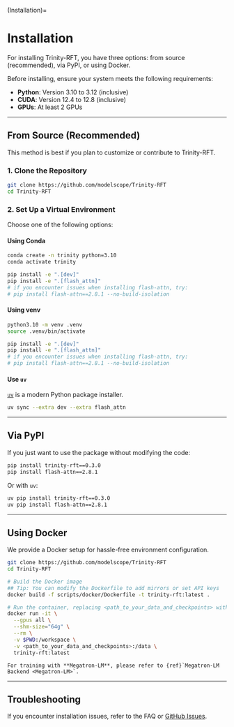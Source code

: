 (Installation)=
# Installation

For installing Trinity-RFT, you have three options: from source (recommended), via PyPI, or using Docker.

Before installing, ensure your system meets the following requirements:

- **Python**: Version 3.10 to 3.12 (inclusive)
- **CUDA**: Version 12.4 to 12.8 (inclusive)
- **GPUs**: At least 2 GPUs

---

## From Source (Recommended)

This method is best if you plan to customize or contribute to Trinity-RFT.

### 1. Clone the Repository

```bash
git clone https://github.com/modelscope/Trinity-RFT
cd Trinity-RFT
```

### 2. Set Up a Virtual Environment

Choose one of the following options:

#### Using Conda

```bash
conda create -n trinity python=3.10
conda activate trinity

pip install -e ".[dev]"
pip install -e ".[flash_attn]"
# if you encounter issues when installing flash-attn, try:
# pip install flash-attn==2.8.1 --no-build-isolation
```

#### Using venv

```bash
python3.10 -m venv .venv
source .venv/bin/activate

pip install -e ".[dev]"
pip install -e ".[flash_attn]"
# if you encounter issues when installing flash-attn, try:
# pip install flash-attn==2.8.1 --no-build-isolation
```

#### Use `uv`

[`uv`](https://github.com/astral-sh/uv) is a modern Python package installer.

```bash
uv sync --extra dev --extra flash_attn
```

---

## Via PyPI

If you just want to use the package without modifying the code:

```bash
pip install trinity-rft==0.3.0
pip install flash-attn==2.8.1
```

Or with `uv`:

```bash
uv pip install trinity-rft==0.3.0
uv pip install flash-attn==2.8.1
```

---

## Using Docker

We provide a Docker setup for hassle-free environment configuration.

```bash
git clone https://github.com/modelscope/Trinity-RFT
cd Trinity-RFT

# Build the Docker image
## Tip: You can modify the Dockerfile to add mirrors or set API keys
docker build -f scripts/docker/Dockerfile -t trinity-rft:latest .

# Run the container, replacing <path_to_your_data_and_checkpoints> with your actual path
docker run -it \
  --gpus all \
  --shm-size="64g" \
  --rm \
  -v $PWD:/workspace \
  -v <path_to_your_data_and_checkpoints>:/data \
  trinity-rft:latest
```

```{note}
For training with **Megatron-LM**, please refer to {ref}`Megatron-LM Backend <Megatron-LM>`.
```

---

## Troubleshooting

If you encounter installation issues, refer to the FAQ or [GitHub Issues](https://github.com/modelscope/Trinity-RFT/issues).

